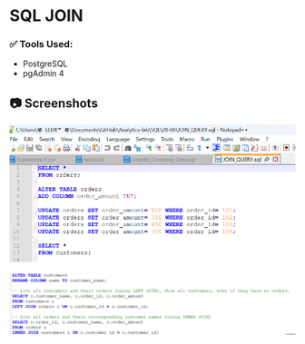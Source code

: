 # SQL JOIN

### ✅ Tools Used:
- PostgreSQL
- pgAdmin 4
  
## 📷 Screenshots

![Query Screenshot 1](screenshot1.png)

![Query Screenshot 2](screenshot2.png)




